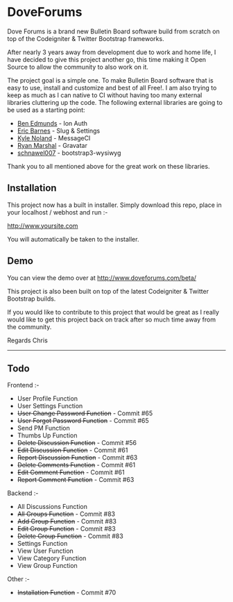 # DoveForums

Dove Forums is a brand new Bulletin Board software build from scratch on top of the Codeigniter & Twitter Bootstrap frameworks.

After nearly 3 years away from development due to work and home life, I have decided to give this project another go, this time making it Open Source to allow the community to also work on it.

The project goal is a simple one.  To make Bulletin Board software that is easy to use, install and customize and best of all Free!.  I am also trying to keep as much as I can native to CI without having too many external libraries cluttering up the code.  The following external libraries are going to be used as a starting point:

- <a href="http://www.benedmunds.com">Ben Edmunds</a> - Ion Auth
- <a href="http://www.ericlbarnes.com">Eric Barnes</a> - Slug & Settings
- <a href="http://www.kylenoland.com">Kyle Noland</a> - MessageCI
- <a href="http://www.irealms.co.uk">Ryan Marshal</a> - Gravatar
- <a href="https://github.com/bootstrap-wysiwyg/bootstrap3-wysiwyg">schnawel007</a> - bootstrap3-wysiwyg

Thank you to all mentioned above for the great work on these libraries. 

<h2>Installation</h2>

This project now has a built in installer.  Simply download this repo, place in your localhost / webhost and run :-

http://www.yoursite.com

You will automatically be taken to the installer.

<h2>Demo</h2>

You can view the demo over at http://www.doveforums.com/beta/

This project is also been built on top of the latest Codeigniter & Twitter Bootstrap builds.  

If you would like to contribute to this project that would be great as I really would like to get this project back on track after so much time away from the community.

Regards
Chris

<hr />

<h2>Todo</h2>

Frontend :-

<ul>
<li>User Profile Function</li>
<li>User Settings Function</li>
<li><strike>User Change Password Function</strike> - Commit #65</li>
<li><strike>User Forgot Password Function</strike> - Commit #65</li>
<li>Send PM Function</li>
<li>Thumbs Up Function</li>
<li><strike>Delete Discussion Function</strike> - Commit #56</li>
<li><strike>Edit Discussion Function</strike> - Commit #61</li>
<li><strike>Report Discussion Function</strike> - Commit #63</li>
<li><strike>Delete Comments Function</strike> - Commit #61</li>
<li><strike>Edit Comment Function</strike> - Commit #61</li>
<li><strike>Report Comment Function</strike> - Commit #63</li>
</ul>

Backend :-

<ul>
<li>All Discussions Function</li>
<li><strike>All Groups Function</strike> - Commit #83</li>
<li><strike>Add Group Function</strike> - Commit #83</li>
<li><strike>Edit Group Function</strike> - Commit #83</li>
<li><strike>Delete Group Function</strike> - Commit #83</li>
<li>Settings Function</li>
<li>View User Function</li>
<li>View Category Function</li>
<li>View Group Function</li>
</ul>

Other :-

<ul>
<li><strike>Installation Function</strike> - Commit #70</li>
</ul>
